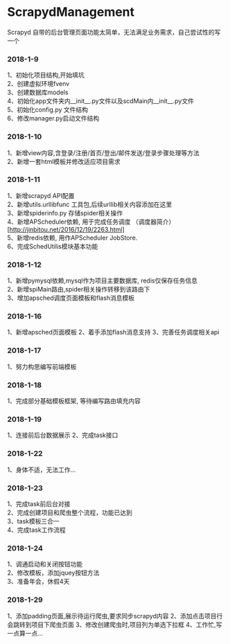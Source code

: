 # ScrapydManagement
Scrapyd 自带的后台管理页面功能太简单，无法满足业务需求，自己尝试性的写一个

### 2018-1-9
  1、初始化项目结构,开始填坑<br>
  2、创建虚拟环境fvenv<br>
  3、创建数据库models<br>
  4、初始化app文件夹内__init__.py文件以及scdMain内__init__.py文件<br>
  5、初始化config.py 文件结构<br>
  6、修改manager.py启动文件结构<br>

### 2018-1-10
  1、新增view内容,含登录/注册/首页/登出/邮件发送/登录步骤处理等方法<br>
  2、新增一套html模板并修改适应项目需求

### 2018-1-11
  1、新增scrapyd API配置<br>
  2、新增utils.urllibfunc 工具包,后续urllib相关内容添加在这里<br>
  3、新增spiderinfo.py 存储spider相关操作<br>
  4、新增APScheduler依赖, 用于完成任务调度   （调度器简介）[http://jinbitou.net/2016/12/19/2263.html]<br>
  5、新增redis依赖, 用作APScheduler JobStore.<br>
  6、完成SchedUtilis模块基本功能

### 2018-1-12
  1、新增pymysql依赖,mysql作为项目主要数据库, redis仅保存任务信息<br>
  2、新增spiMain路由,spider相关操作转移到该路由下<br>
  3、增加apsched调度页面模板和flash消息模板<br>
  
### 2018-1-16
  1、新增apsched页面模板
  2、着手添加flash消息支持
  3、完善任务调度相关api

### 2018-1-17
  1、努力构思编写前端模板

### 2018-1-18
  1、完成部分基础模板框架, 等待编写路由填充内容

### 2018-1-19
  1、连接前后台数据展示
  2、完成task接口

### 2018-1-22
  1、身体不适，无法工作...

### 2018-1-23
  1、完成task前后台对接<br>
  2、完成创建项目和爬虫整个流程，功能已达到<br>
  3、task模板三合一<br>
  4、完成task工作流程<br>

### 2018-1-24
  1、调通启动和关闭按钮功能<br>
  2、修改模板，添加jquey按钮方法<br>
  3、准备年会，休假4天<br>

### 2018-1-29
  1、添加padding页面,展示待运行爬虫,要求同步scrapyd内容
  2、添加点击项目行会跳转到项目下爬虫页面
  3、修改创建爬虫时,项目列为单选下拉框
  4、工作忙,写一点算一点...